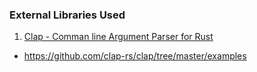### External Libraries Used

1. [Clap - Comman line Argument Parser for Rust](https://docs.rs/clap/)
  - https://github.com/clap-rs/clap/tree/master/examples
